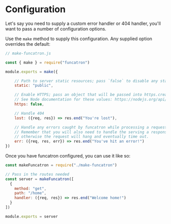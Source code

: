 # Configuration

Let's say you need to supply a custom error handler or 404 handler, you'll want to pass a number of configuration options.

Use the `make` method to supply this configuration. Any supplied option overrides the default:

```javascript
// make-funcatron.js

const { make } = require("funcatron")

module.exports = make({

    // Path to server static resources; pass `false` to disable any static file serving
    static: "public",

    // Enable HTTPS; pass an object that will be passed into https.createServer to enable HTTPS.
    // See Node documentation for these values: https://nodejs.org/api/https.html#https_https_createserver_options_requestlistener
    https: false,

    // Handle 404
    lost: ({req, res}) => res.end("You're lost"),

    // Handle any errors caught by funcatron while processing a request.
    // Remember that you will also need to handle the serving a response
    // otherwise the request will hang and eventually time out.
    err: ({req, res, err}) => res.end("You've hit an error!")
})
```

Once you have funcatron configured, you can use it like so:

```javascript
const makeFuncatron = require("./make-funcatron")

// Pass in the routes needed
const server = makeFuncatron([
  {
    method: "get",
    path: "/home",
    handler: ({req, res}) => res.end("Welcome home!")
  }
])

module.exports = server
```



